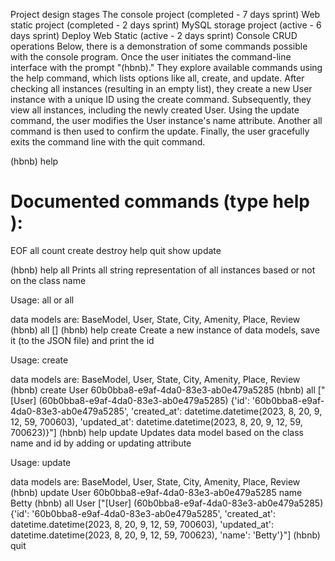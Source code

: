 Project design stages
The console project (completed - 7 days sprint)
Web static project (completed - 2 days sprint)
MySQL storage project (active - 6 days sprint)
Deploy Web Static (active - 2 days sprint)
Console CRUD operations
Below, there is a demonstration of some commands possible with the console program. Once the user initiates the command-line interface with the prompt "(hbnb)." They explore available commands using the help command, which lists options like all, create, and update. After checking all instances (resulting in an empty list), they create a new User instance with a unique ID using the create command. Subsequently, they view all instances, including the newly created User. Using the update command, the user modifies the User instance's name attribute. Another all command is then used to confirm the update. Finally, the user gracefully exits the command line with the quit command.

(hbnb) help

Documented commands (type help <topic>):
========================================
EOF  all  count  create  destroy  help  quit  show  update

(hbnb) help all
Prints all string representation of all instances based or not on the class name

Usage: all <class name> or all

data models are: BaseModel, User, State, City, Amenity, Place, Review
(hbnb) all
[]
(hbnb) help create
Create a new instance of data models, save it (to the JSON file) and print the id

Usage: create <class name>

data models are: BaseModel, User, State, City, Amenity, Place, Review
(hbnb) create User
60b0bba8-e9af-4da0-83e3-ab0e479a5285
(hbnb) all
["[User] (60b0bba8-e9af-4da0-83e3-ab0e479a5285) {'id': '60b0bba8-e9af-4da0-83e3-ab0e479a5285', 'created_at': datetime.datetime(2023, 8, 20, 9, 12, 59, 700603), 'updated_at': datetime.datetime(2023, 8, 20, 9, 12, 59, 700623)}"]
(hbnb) help update
Updates data model based on the class name and id by adding or updating attribute

Usage: update <class name> <id> <attribute name> 

data models are: BaseModel, User, State, City, Amenity, Place, Review
(hbnb) update User 60b0bba8-e9af-4da0-83e3-ab0e479a5285 name Betty
(hbnb) all User
["[User] (60b0bba8-e9af-4da0-83e3-ab0e479a5285) {'id': '60b0bba8-e9af-4da0-83e3-ab0e479a5285', 'created_at': datetime.datetime(2023, 8, 20, 9, 12, 59, 700603), 'updated_at': datetime.datetime(2023, 8, 20, 9, 12, 59, 700623), 'name': 'Betty'}"]
(hbnb) quit

